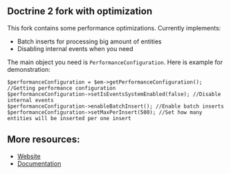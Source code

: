 ## Doctrine 2 fork with optimization

This fork contains some performance optimizations.
Currently implements:
- Batch inserts for processing big amount of entities
- Disabling internal events when you need

The main object you need is `PerformanceConfiguration`.
Here is example for demonstration:

```
$performanceConfiguration = $em->getPerformanceConfiguration(); //Getting performance configuration
$performanceConfiguration->setIsEventsSystemEnabled(false); //Disable internal events
$performanceConfiguration->enableBatchInsert(); //Enable batch inserts
$performanceConfiguration->setMaxPerInsert(500); //Set how many entities will be inserted per one insert
```

## More resources:

* [Website](http://www.doctrine-project.org)
* [Documentation](http://docs.doctrine-project.org/projects/doctrine-orm/en/latest/index.html)
